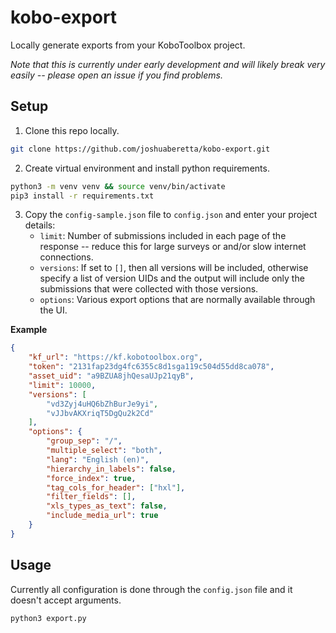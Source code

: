# kobo-export

Locally generate exports from your KoboToolbox project.

_Note that this is currently under early development and will likely break very easily -- please open an issue if you find problems._

## Setup

1. Clone this repo locally.

```bash
git clone https://github.com/joshuaberetta/kobo-export.git
```

2. Create virtual environment and install python requirements.

```bash
python3 -m venv venv && source venv/bin/activate
pip3 install -r requirements.txt
```

3. Copy the `config-sample.json` file to `config.json` and enter your project details:
    - `limit`: Number of submissions included in each page of the response -- reduce this for large surveys or and/or slow internet connections.
    - `versions`: If set to `[]`, then all versions will be included, otherwise specify a list of version UIDs and the output will include only the submissions that were collected with those versions.
    - `options`: Various export options that are normally available through the UI.

**Example**

```json
{
    "kf_url": "https://kf.kobotoolbox.org",
    "token": "2131fap23dg4fc6355c8d1sga119c504d55dd8ca078",
    "asset_uid": "a9BZUA8jhQesaUJp21qyB",
    "limit": 10000,
    "versions": [
        "vd3Zyj4uHQ6bZhBurJe9yi",
        "vJJbvAKXriqT5DgQu2k2Cd"
    ],
    "options": {
        "group_sep": "/",
        "multiple_select": "both",
        "lang": "English (en)",
        "hierarchy_in_labels": false,
        "force_index": true,
        "tag_cols_for_header": ["hxl"],
        "filter_fields": [],
        "xls_types_as_text": false,
        "include_media_url": true
    }
}
```

## Usage

Currently all configuration is done through the `config.json` file and it doesn't accept arguments.

```bash
python3 export.py
```